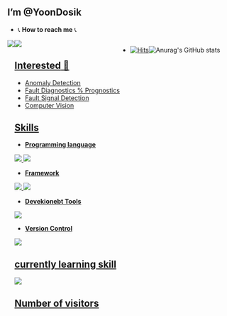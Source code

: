 ## **I’m @YoonDosik**
- 📞 **How to reach me** 📞
<div style="display:flex; flex-direction:row;">
    <a href="mailto:202221075@inu.ac.kr">
        <img src="https://img.shields.io/badge/Gmail-EA4335?style=for-the-badge&logo=Gmail&logoColor=white">
    </a>
    <a href="https://www.linkedin.com/in/dosik-yoon-91a972213/"><img src="https://img.shields.io/badge/Linkedin-0098FF?style=for-the-badge&logo=Linkdein&logoColor=white">

## **Interested** 👀 

- Anomaly Detection
- Fault Diagnostics % Prognostics
- Fault Signal Detection
- Computer Vision
  
## **Skills**
- **Programming language**

<img src="https://img.shields.io/badge/Python-3776AB?style=for-the-badge&logo=Python&logoColor=white"> <img src="https://img.shields.io/badge/R-276DC3?style=for-the-badge&logo=R&logoColor=white">

- **Framework**

<img src="https://img.shields.io/badge/PyTorch-EE4C2C?style=for-the-badge&logo=PyTorch&logoColor=white"> <img src="https://img.shields.io/badge/Tensorflow-FF6F00?style=for-the-badge&logo=Tensorflow&logoColor=white">

- **Devekionebt Tools**

<img src="https://img.shields.io/badge/Anaconda-44A833?style=for-the-badge&logo=Anaconda&logoColor=white">

- **Version Control**


<img src="https://img.shields.io/badge/Github-181717?style=for-the-badge&logo=Github&logoColor=white">

## **currently learning skill**

<img src="https://img.shields.io/badge/MySQL-4479A1?style=for-the-badge&logo=MySQL&logoColor=white">

## **Number of visitors**
- [![Hits](https://hits.seeyoufarm.com/api/count/incr/badge.svg?url=https%3A%2F%2Fgithub.com%2FYoonDosik&count_bg=%2379C83D&title_bg=%23555555&icon=&icon_color=%23E7E7E7&title=hits&edge_flat=false)](https://hits.seeyoufarm.com)

![Anurag's GitHub stats](https://github-readme-stats.vercel.app/api?username=YoonDosik&show_icons=true&theme=transparent)

<!---
YoonDosik/YoonDosik is a ✨ special ✨ repository because its `README.md` (this file) appears on your GitHub profile.
You can click the Preview link to take a look at your changes.
--->
